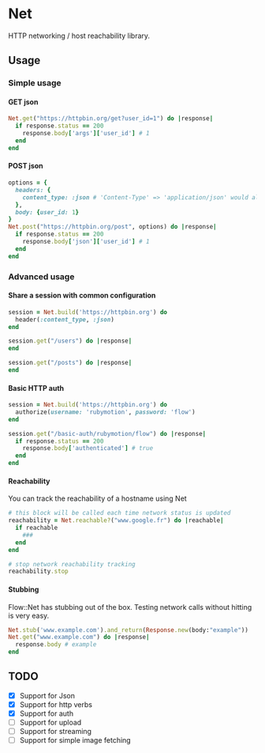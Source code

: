 # Net

HTTP networking / host reachability library.

## Usage

### Simple usage

#### GET json

```ruby
Net.get("https://httpbin.org/get?user_id=1") do |response|
  if response.status == 200
    response.body['args']['user_id'] # 1
  end
end
```

#### POST json

```ruby
options = {
  headers: {
    content_type: :json # 'Content-Type' => 'application/json' would also be valid
  },
  body: {user_id: 1}
}
Net.post("https://httpbin.org/post", options) do |response|
  if response.status == 200
    response.body['json']['user_id'] # 1
  end
end
```

### Advanced usage

#### Share a session with common configuration

```ruby
session = Net.build('https://httpbin.org') do
  header(:content_type, :json)
end

session.get("/users") do |response|
end

session.get("/posts") do |response|
end
```

#### Basic HTTP auth

```ruby
session = Net.build('https://httpbin.org') do
  authorize(username: 'rubymotion', password: 'flow')
end

session.get("/basic-auth/rubymotion/flow") do |response|
  if response.status == 200
    response.body['authenticated'] # true
  end
end
```

#### Reachability

You can track the reachability of a hostname using Net

```ruby
# this block will be called each time network status is updated
reachability = Net.reachable?("www.google.fr") do |reachable|
  if reachable
    ###
  end
end

# stop network reachability tracking
reachability.stop
```

#### Stubbing

Flow::Net has stubbing out of the box. Testing network calls without hitting
is very easy.

```ruby
Net.stub('www.example.com').and_return(Response.new(body:"example"))
Net.get("www.example.com") do |response|
  response.body # example
end
```

## TODO

* [x] Support for Json
* [x] Support for http verbs
* [x] Support for auth
* [ ] Support for upload
* [ ] Support for streaming
* [ ] Support for simple image fetching
